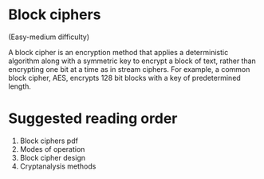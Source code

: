 # Block ciphers
(Easy-medium difficulty)

A block cipher is an encryption method that applies a deterministic algorithm along with a symmetric key to encrypt a block of text, rather than encrypting one bit at a time as in stream ciphers. For example, a common block cipher, AES, encrypts 128 bit blocks with a key of predetermined length.

# Suggested reading order
1. Block ciphers pdf
2. Modes of operation
3. Block cipher design
4. Cryptanalysis methods